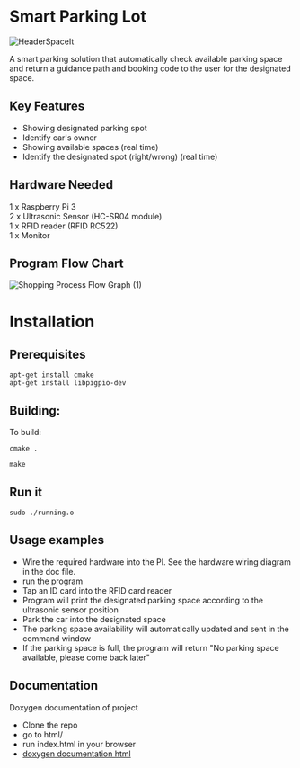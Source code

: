 # Smart Parking Lot
![HeaderSpaceIt](https://user-images.githubusercontent.com/56721954/230046019-0ab0f713-a5ff-4f26-965a-71f06fece0cc.png)

A smart parking solution that automatically check available parking space and return a guidance path and booking code to the user for the designated space.

## Key Features
+ Showing designated parking spot ​
+ Identify car's owner​
+ Showing available spaces (real time)​
+ Identify the designated spot (right/wrong) (real time)​

## Hardware Needed

1 x Raspberry Pi 3\
2 x Ultrasonic Sensor (HC-SR04 module)\
1 x RFID reader (RFID RC522)\
1 x Monitor

## Program Flow Chart
![Shopping Process Flow Graph (1)](https://user-images.githubusercontent.com/56721954/230095325-960b2b8f-7d38-4a16-8ade-bc07b927bafd.png)

# Installation
## Prerequisites

    apt-get install cmake
    apt-get install libpigpio-dev


## Building:

To build:

    cmake .

    make

## Run it

    sudo ./running.o

## Usage examples

+ Wire the required hardware into the PI. See the hardware wiring diagram in the doc file.
+ run the program
+ Tap an ID card into the RFID card reader
+ Program will print the designated parking space according to the ultrasonic sensor position
+ Park the car into the designated space
+ The parking space availability will automatically updated and sent in the command window
+ If the parking space is full, the program will return "No parking space available, please come back later"

## Documentation
Doxygen documentation of project
+ Clone the repo
+ go to html/
+ run index.html in your browser
+ [doxygen documentation html](html/)

